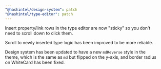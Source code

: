 ```yaml
---
"@hashintel/design-system": patch
"@hashintel/type-editor": patch
---
```


Insert property/link rows in the type editor are now "sticky" so you don't need to scroll down to click them.

Scroll to newly inserted type logic has been improved to be more reliable.

Design system has been updated to have a new `mdReverse` style in the theme, which is the same as `md` but flipped on the y-axis, and border radius on WhiteCard has been fixed.
